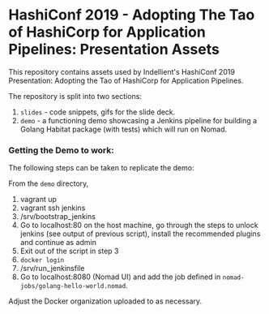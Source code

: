 # HashiConf 2019 - Adopting The Tao of HashiCorp for Application Pipelines: Presentation Assets

This repository contains assets used by Indellient's HashiConf 2019 Presentation: Adopting the Tao of HashiCorp for Application Pipelines.

The repository is split into two sections:

1. `slides` - code snippets, gifs for the slide deck.
2. `demo` - a functioning demo showcasing a Jenkins pipeline for building a Golang Habitat package (with tests) which will run on Nomad.


### Getting the Demo to work:

The following steps can be taken to replicate the demo:

From the `demo` directory,

1. vagrant up
2. vagrant ssh jenkins
3. /srv/bootstrap_jenkins
4. Go to localhost:80 on the host machine, go through the steps to unlock jenkins (see output of previous script), install the recommended plugins and continue as admin
5. Exit out of the script in step 3
6. `docker login`
7. /srv/run_jenkinsfile
8. Go to localhost:8080 (Nomad UI) and add the job defined in `nomad-jobs/golang-hello-world.nomad`.

Adjust the Docker organization uploaded to as necessary.
